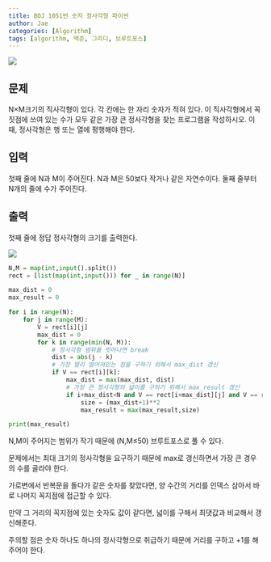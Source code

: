 ```yaml
---
title: BOJ 1051번 숫자 정사각형 파이썬
author: Jae
categories: [Algorithm]
tags: [algorithm, 백준, 그리디, 브루트포스]
---
```


![](https://velog.velcdn.com/images/a87380/post/005849df-2d48-495f-9d31-763012c8d763/image.png)

## 문제

N×M크기의 직사각형이 있다. 각 칸에는 한 자리 숫자가 적혀 있다. 이 직사각형에서 꼭짓점에 쓰여 있는 수가 모두 같은 가장 큰 정사각형을 찾는 프로그램을 작성하시오. 이때, 정사각형은 행 또는 열에 평행해야 한다.

## 입력

첫째 줄에 N과 M이 주어진다. N과 M은 50보다 작거나 같은 자연수이다. 둘째 줄부터 N개의 줄에 수가 주어진다.

## 출력

첫째 줄에 정답 정사각형의 크기를 출력한다.

![](https://velog.velcdn.com/images/a87380/post/3e79f5f8-6a5e-4101-bfba-63d4b03e7679/image.png)

```python
N,M = map(int,input().split())
rect = [list(map(int,input())) for _ in range(N)]

max_dist = 0
max_result = 0

for i in range(N):
    for j in range(M):
        V = rect[i][j]
        max_dist = 0
        for k in range(min(N, M)):
            # 정사각형 범위를 벗어나면 break
            dist = abs(j - k)
            # 가장 멀리 떨어져있는 점을 구하기 위해서 max_dist 갱신
            if V == rect[i][k]:
                max_dist = max(max_dist, dist)
                # 가장 큰 정사각형의 넓이를 구하기 위해서 max_result 갱신
                if i+max_dist<N and V == rect[i+max_dist][j] and V == rect[i+max_dist][k]:
                    size = (max_dist+1)**2
                    max_result = max(max_result,size)

print(max_result)
```

N,M이 주어지는 범위가 작기 때문에 (N,M≤50) 브루트포스로 풀 수 있다.

문제에서는 최대 크기의 정사각형을 요구하기 때문에 max로 갱신하면서 가장 큰 경우의 수를 골라야 한다.

가로변에서 반복문을 돌다가 같은 숫자를 찾았다면, 양 수간의 거리를 인덱스 삼아서 바로 나머지 꼭지점에 접근할 수 있다.

만약 그 거리의 꼭지점에 있는 숫자도 값이 같다면, 넓이를 구해서 최댓값과 비교해서 갱신해준다.

주의할 점은 숫자 하나도 하나의 정사각형으로 취급하기 때문에 거리를 구하고 +1를 해주어야 한다.
